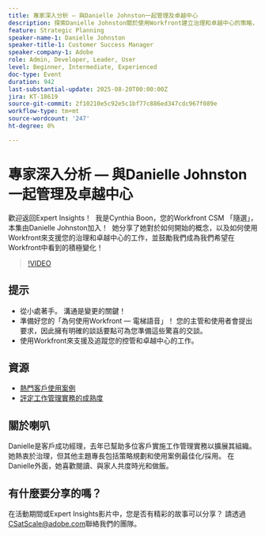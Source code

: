```yaml
---
title: 專家深入分析 — 與Danielle Johnston一起管理及卓越中心
description: 探索Danielle Johnston關於使用Workfront建立治理和卓越中心的策略，以推動採用和積極變革。
feature: Strategic Planning
speaker-name-1: Danielle Johnston
speaker-title-1: Customer Success Manager
speaker-company-1: Adobe
role: Admin, Developer, Leader, User
level: Beginner, Intermediate, Experienced
doc-type: Event
duration: 942
last-substantial-update: 2025-08-20T00:00:00Z
jira: KT-18619
source-git-commit: 2f10210e5c92e5c1bf77c886ed347cdc967f089e
workflow-type: tm+mt
source-wordcount: '247'
ht-degree: 0%

---
```



# 專家深入分析 — 與Danielle Johnston一起管理及卓越中心

歡迎返回Expert Insights！  我是Cynthia Boon，您的Workfront CSM 「隨選」，本集由Danielle Johnston加入！  她分享了她對於如何開始的概念，以及如何使用Workfront來支援您的治理和卓越中心的工作，並鼓勵我們成為我們希望在Workfront中看到的積極變化！ 

>[!VIDEO](https://video.tv.adobe.com/v/3469897/?learn=on&enablevpops)

## 提示

* 從小處著手。 溝通是變更的關鍵！ 
* 準備好您的「為何使用Workfront — 電梯語音」！ 您的主管和使用者會提出要求，因此擁有明確的談話要點可為您準備這些驚喜的交談。 
* 使用Workfront來支援及追蹤您的控管和卓越中心的工作。 

## 資源

* [熱門客戶使用案例](https://cdn.experience.workfront.com/Training/Guides/Customer+Success+at+Scale/Top+Customer+Use+Cases.png) 
* [評定工作管理實務的成熟度](https://cdn.experience.workfront.com/Training/Guides/Customer+Success+at+Scale/Assessing+the+Maturity+of+Work+Management+Practices.png) 

## 關於喇叭

Danielle是客戶成功經理，去年已幫助多位客戶實施工作管理實務以擴展其組織。 她熱衷於治理，但其他主題專長包括策略規劃和使用案例最佳化/採用。 在Danielle外面，她喜歡閱讀、與家人共度時光和做飯。 

## 有什麼要分享的嗎？

在活動期間或Expert Insights影片中，您是否有精彩的故事可以分享？ 請透過[CSatScale@adobe.com](mailto:CSatScale@adobe.com)聯絡我們的團隊。

